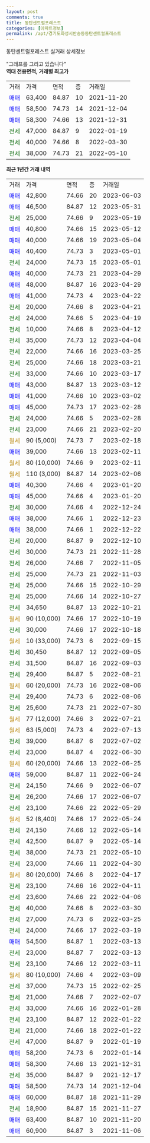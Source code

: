 ```yaml
---
layout: post
comments: true
title: 동탄센트럴포레스트
categories: [아파트정보]
permalink: /apt/경기도화성시반송동동탄센트럴포레스트
---
```


동탄센트럴포레스트 실거래 상세정보

<script type="text/javascript">
  google.charts.load('current', {'packages':['line', 'corechart']});
  google.charts.setOnLoadCallback(drawChart);

  function drawChart() {
    var data = new google.visualization.DataTable();
    data.addColumn('date', '거래일');
    data.addColumn('number', "매매");
    data.addColumn('number', "전세");
    data.addColumn('number', "전매");

    data.addRows([[new Date(Date.parse("2023-06-03")), 42800, null, null], [new Date(Date.parse("2023-05-31")), 46500, null, null], [new Date(Date.parse("2023-05-19")), null, 25000, null], [new Date(Date.parse("2023-05-12")), 40800, null, null], [new Date(Date.parse("2023-05-04")), 40000, null, null], [new Date(Date.parse("2023-05-01")), 40400, null, null], [new Date(Date.parse("2023-05-01")), null, 24000, null], [new Date(Date.parse("2023-04-29")), 40000, null, null], [new Date(Date.parse("2023-04-29")), 48000, null, null], [new Date(Date.parse("2023-04-22")), 41000, null, null], [new Date(Date.parse("2023-04-21")), null, 20000, null], [new Date(Date.parse("2023-04-19")), null, 24000, null], [new Date(Date.parse("2023-04-12")), null, 10000, null], [new Date(Date.parse("2023-04-04")), null, 35000, null], [new Date(Date.parse("2023-03-25")), null, 22000, null], [new Date(Date.parse("2023-03-21")), null, 25000, null], [new Date(Date.parse("2023-03-17")), null, 33000, null], [new Date(Date.parse("2023-03-12")), 43000, null, null], [new Date(Date.parse("2023-03-02")), 41000, null, null], [new Date(Date.parse("2023-02-28")), 45000, null, null], [new Date(Date.parse("2023-02-28")), null, 24000, null], [new Date(Date.parse("2023-02-20")), null, 23000, null], [new Date(Date.parse("2023-02-18")), null, null, null], [new Date(Date.parse("2023-02-11")), 39000, null, null], [new Date(Date.parse("2023-02-11")), null, null, null], [new Date(Date.parse("2023-02-06")), null, null, null], [new Date(Date.parse("2023-01-20")), 40300, null, null], [new Date(Date.parse("2023-01-20")), 45000, null, null], [new Date(Date.parse("2022-12-24")), null, 30000, null], [new Date(Date.parse("2022-12-23")), 38000, null, null], [new Date(Date.parse("2022-12-22")), 38000, null, null], [new Date(Date.parse("2022-12-10")), null, 20000, null], [new Date(Date.parse("2022-11-28")), null, 30000, null], [new Date(Date.parse("2022-11-05")), null, 26000, null], [new Date(Date.parse("2022-11-03")), null, 25000, null], [new Date(Date.parse("2022-10-29")), null, 25000, null], [new Date(Date.parse("2022-10-27")), null, 25000, null], [new Date(Date.parse("2022-10-21")), null, 34650, null], [new Date(Date.parse("2022-10-19")), null, null, null], [new Date(Date.parse("2022-10-18")), null, 30000, null], [new Date(Date.parse("2022-09-15")), null, null, null], [new Date(Date.parse("2022-09-05")), null, 30450, null], [new Date(Date.parse("2022-09-03")), null, 31500, null], [new Date(Date.parse("2022-08-21")), null, 29400, null], [new Date(Date.parse("2022-08-06")), null, null, null], [new Date(Date.parse("2022-08-06")), null, 29400, null], [new Date(Date.parse("2022-07-30")), null, 25600, null], [new Date(Date.parse("2022-07-21")), null, null, null], [new Date(Date.parse("2022-07-13")), null, null, null], [new Date(Date.parse("2022-07-02")), null, 39000, null], [new Date(Date.parse("2022-06-30")), null, 23000, null], [new Date(Date.parse("2022-06-25")), null, null, null], [new Date(Date.parse("2022-06-24")), 59000, null, null], [new Date(Date.parse("2022-06-07")), null, 24150, null], [new Date(Date.parse("2022-06-07")), null, 26200, null], [new Date(Date.parse("2022-05-29")), null, 23100, null], [new Date(Date.parse("2022-05-24")), null, null, null], [new Date(Date.parse("2022-05-14")), null, 24150, null], [new Date(Date.parse("2022-05-14")), null, 42500, null], [new Date(Date.parse("2022-05-10")), null, 38000, null], [new Date(Date.parse("2022-04-30")), null, 23000, null], [new Date(Date.parse("2022-04-17")), null, null, null], [new Date(Date.parse("2022-04-11")), null, 23100, null], [new Date(Date.parse("2022-04-06")), null, 23600, null], [new Date(Date.parse("2022-03-30")), null, 40000, null], [new Date(Date.parse("2022-03-25")), null, 27000, null], [new Date(Date.parse("2022-03-19")), null, 24000, null], [new Date(Date.parse("2022-03-13")), 54500, null, null], [new Date(Date.parse("2022-03-13")), null, 23000, null], [new Date(Date.parse("2022-03-11")), null, 23100, null], [new Date(Date.parse("2022-03-09")), null, null, null], [new Date(Date.parse("2022-02-25")), null, 37000, null], [new Date(Date.parse("2022-02-07")), null, 21000, null], [new Date(Date.parse("2022-01-28")), null, 33000, null], [new Date(Date.parse("2022-01-22")), null, 23100, null], [new Date(Date.parse("2022-01-22")), null, 21000, null], [new Date(Date.parse("2022-01-19")), null, 47000, null], [new Date(Date.parse("2022-01-14")), 58200, null, null], [new Date(Date.parse("2021-12-31")), 58300, null, null], [new Date(Date.parse("2021-12-17")), null, 35000, null], [new Date(Date.parse("2021-12-04")), 58500, null, null], [new Date(Date.parse("2021-11-29")), 60000, null, null], [new Date(Date.parse("2021-11-27")), null, 18900, null], [new Date(Date.parse("2021-11-20")), 63400, null, null], [new Date(Date.parse("2021-11-06")), 60900, null, null]]);

    var options = {
      hAxis: {
        format: 'yyyy/MM/dd'
      },    
      lineWidth: 0,
      pointsVisible: true,    
      title: '최근 1년간 유형별 실거래가 분포',
      legend: { position: 'bottom' }
    };

    var formatter = new google.visualization.NumberFormat({pattern:'###,###'} );
    formatter.format(data, 1);
    formatter.format(data, 2);
    
    setTimeout(function() {
        var chart = new google.visualization.LineChart(document.getElementById('columnchart_material'));
        chart.draw(data, (options));
        document.getElementById('loading').style.display = 'none';
    }, 200);
  }
</script>


<div id="loading" style="z-index:20; display: block; margin-left: 0px">"그래프를 그리고 있습니다"</div>
<div id="columnchart_material" style="width: 95%; margin-left: 0px; display: block"></div>
<!-- contents start -->
<b>역대 전용면적, 거래별 최고가</b>
<table class="sortable">
    <tr>
      <td>거래</td>
      <td>가격</td>
      <td>면적</td>
      <td>층</td>
      <td>거래일</td>
    </tr>
        <tr>
          <td><a style="color: blue">매매</a></td>
          <td>63,400</td>
          <td>84.87</td>
          <td>10</td>
          <td>2021-11-20</td>
        </tr>            <tr>
          <td><a style="color: blue">매매</a></td>
          <td>58,500</td>
          <td>74.73</td>
          <td>14</td>
          <td>2021-12-04</td>
        </tr>            <tr>
          <td><a style="color: blue">매매</a></td>
          <td>58,300</td>
          <td>74.66</td>
          <td>13</td>
          <td>2021-12-31</td>
        </tr>        
        <tr>
              <td><a style="color: darkgreen">전세</a></td>
              <td>47,000</td>
              <td>84.87</td>
              <td>9</td>
              <td>2022-01-19</td>
            </tr>            <tr>
              <td><a style="color: darkgreen">전세</a></td>
              <td>40,000</td>
              <td>74.66</td>
              <td>8</td>
              <td>2022-03-30</td>
            </tr>            <tr>
              <td><a style="color: darkgreen">전세</a></td>
              <td>38,000</td>
              <td>74.73</td>
              <td>21</td>
              <td>2022-05-10</td>
            </tr>        
    
</table>

<b>최근 1년간 거래 내역</b>

<table class="sortable">
    <tr>
      <td>거래</td>
      <td>가격</td>
      <td>면적</td>
      <td>층</td>
      <td>거래일</td>
    </tr>
    <tr>
      <td><a style="color: blue">매매</a></td>
      <td>42,800</td>
      <td>74.66</td>
      <td>20</td>
      <td>2023-06-03</td>
    </tr>          <tr>
      <td><a style="color: blue">매매</a></td>
      <td>46,500</td>
      <td>84.87</td>
      <td>12</td>
      <td>2023-05-31</td>
    </tr>          <tr>
      <td><a style="color: darkgreen">전세</a></td>
      <td>25,000</td>
      <td>74.66</td>
      <td>9</td>
      <td>2023-05-19</td>
    </tr>          <tr>
      <td><a style="color: blue">매매</a></td>
      <td>40,800</td>
      <td>74.66</td>
      <td>15</td>
      <td>2023-05-12</td>
    </tr>          <tr>
      <td><a style="color: blue">매매</a></td>
      <td>40,000</td>
      <td>74.66</td>
      <td>19</td>
      <td>2023-05-04</td>
    </tr>          <tr>
      <td><a style="color: blue">매매</a></td>
      <td>40,400</td>
      <td>74.73</td>
      <td>3</td>
      <td>2023-05-01</td>
    </tr>          <tr>
      <td><a style="color: darkgreen">전세</a></td>
      <td>24,000</td>
      <td>74.73</td>
      <td>15</td>
      <td>2023-05-01</td>
    </tr>          <tr>
      <td><a style="color: blue">매매</a></td>
      <td>40,000</td>
      <td>74.73</td>
      <td>21</td>
      <td>2023-04-29</td>
    </tr>          <tr>
      <td><a style="color: blue">매매</a></td>
      <td>48,000</td>
      <td>84.87</td>
      <td>16</td>
      <td>2023-04-29</td>
    </tr>          <tr>
      <td><a style="color: blue">매매</a></td>
      <td>41,000</td>
      <td>74.73</td>
      <td>4</td>
      <td>2023-04-22</td>
    </tr>          <tr>
      <td><a style="color: darkgreen">전세</a></td>
      <td>20,000</td>
      <td>74.66</td>
      <td>8</td>
      <td>2023-04-21</td>
    </tr>          <tr>
      <td><a style="color: darkgreen">전세</a></td>
      <td>24,000</td>
      <td>74.66</td>
      <td>5</td>
      <td>2023-04-19</td>
    </tr>          <tr>
      <td><a style="color: darkgreen">전세</a></td>
      <td>10,000</td>
      <td>74.66</td>
      <td>8</td>
      <td>2023-04-12</td>
    </tr>          <tr>
      <td><a style="color: darkgreen">전세</a></td>
      <td>35,000</td>
      <td>74.73</td>
      <td>12</td>
      <td>2023-04-04</td>
    </tr>          <tr>
      <td><a style="color: darkgreen">전세</a></td>
      <td>22,000</td>
      <td>74.66</td>
      <td>16</td>
      <td>2023-03-25</td>
    </tr>          <tr>
      <td><a style="color: darkgreen">전세</a></td>
      <td>25,000</td>
      <td>74.66</td>
      <td>18</td>
      <td>2023-03-21</td>
    </tr>          <tr>
      <td><a style="color: darkgreen">전세</a></td>
      <td>33,000</td>
      <td>74.66</td>
      <td>10</td>
      <td>2023-03-17</td>
    </tr>          <tr>
      <td><a style="color: blue">매매</a></td>
      <td>43,000</td>
      <td>84.87</td>
      <td>13</td>
      <td>2023-03-12</td>
    </tr>          <tr>
      <td><a style="color: blue">매매</a></td>
      <td>41,000</td>
      <td>74.66</td>
      <td>10</td>
      <td>2023-03-02</td>
    </tr>          <tr>
      <td><a style="color: blue">매매</a></td>
      <td>45,000</td>
      <td>74.73</td>
      <td>17</td>
      <td>2023-02-28</td>
    </tr>          <tr>
      <td><a style="color: darkgreen">전세</a></td>
      <td>24,000</td>
      <td>74.66</td>
      <td>5</td>
      <td>2023-02-28</td>
    </tr>          <tr>
      <td><a style="color: darkgreen">전세</a></td>
      <td>23,000</td>
      <td>74.66</td>
      <td>21</td>
      <td>2023-02-20</td>
    </tr>          <tr>
      <td><a style="color: darkgoldenrod">월세</a></td>
      <td>90 (5,000)</td>
      <td>74.73</td>
      <td>7</td>
      <td>2023-02-18</td>
    </tr>          <tr>
      <td><a style="color: blue">매매</a></td>
      <td>39,000</td>
      <td>74.66</td>
      <td>13</td>
      <td>2023-02-11</td>
    </tr>          <tr>
      <td><a style="color: darkgoldenrod">월세</a></td>
      <td>80 (10,000)</td>
      <td>74.66</td>
      <td>9</td>
      <td>2023-02-11</td>
    </tr>          <tr>
      <td><a style="color: darkgoldenrod">월세</a></td>
      <td>110 (3,000)</td>
      <td>84.87</td>
      <td>14</td>
      <td>2023-02-06</td>
    </tr>          <tr>
      <td><a style="color: blue">매매</a></td>
      <td>40,300</td>
      <td>74.66</td>
      <td>4</td>
      <td>2023-01-20</td>
    </tr>          <tr>
      <td><a style="color: blue">매매</a></td>
      <td>45,000</td>
      <td>74.66</td>
      <td>4</td>
      <td>2023-01-20</td>
    </tr>          <tr>
      <td><a style="color: darkgreen">전세</a></td>
      <td>30,000</td>
      <td>74.66</td>
      <td>4</td>
      <td>2022-12-24</td>
    </tr>          <tr>
      <td><a style="color: blue">매매</a></td>
      <td>38,000</td>
      <td>74.66</td>
      <td>1</td>
      <td>2022-12-23</td>
    </tr>          <tr>
      <td><a style="color: blue">매매</a></td>
      <td>38,000</td>
      <td>74.66</td>
      <td>1</td>
      <td>2022-12-22</td>
    </tr>          <tr>
      <td><a style="color: darkgreen">전세</a></td>
      <td>20,000</td>
      <td>84.87</td>
      <td>9</td>
      <td>2022-12-10</td>
    </tr>          <tr>
      <td><a style="color: darkgreen">전세</a></td>
      <td>30,000</td>
      <td>74.73</td>
      <td>21</td>
      <td>2022-11-28</td>
    </tr>          <tr>
      <td><a style="color: darkgreen">전세</a></td>
      <td>26,000</td>
      <td>74.66</td>
      <td>7</td>
      <td>2022-11-05</td>
    </tr>          <tr>
      <td><a style="color: darkgreen">전세</a></td>
      <td>25,000</td>
      <td>74.73</td>
      <td>21</td>
      <td>2022-11-03</td>
    </tr>          <tr>
      <td><a style="color: darkgreen">전세</a></td>
      <td>25,000</td>
      <td>74.66</td>
      <td>15</td>
      <td>2022-10-29</td>
    </tr>          <tr>
      <td><a style="color: darkgreen">전세</a></td>
      <td>25,000</td>
      <td>74.66</td>
      <td>14</td>
      <td>2022-10-27</td>
    </tr>          <tr>
      <td><a style="color: darkgreen">전세</a></td>
      <td>34,650</td>
      <td>84.87</td>
      <td>13</td>
      <td>2022-10-21</td>
    </tr>          <tr>
      <td><a style="color: darkgoldenrod">월세</a></td>
      <td>90 (10,000)</td>
      <td>74.66</td>
      <td>17</td>
      <td>2022-10-19</td>
    </tr>          <tr>
      <td><a style="color: darkgreen">전세</a></td>
      <td>30,000</td>
      <td>74.66</td>
      <td>17</td>
      <td>2022-10-18</td>
    </tr>          <tr>
      <td><a style="color: darkgoldenrod">월세</a></td>
      <td>10 (33,000)</td>
      <td>74.73</td>
      <td>6</td>
      <td>2022-09-15</td>
    </tr>          <tr>
      <td><a style="color: darkgreen">전세</a></td>
      <td>30,450</td>
      <td>84.87</td>
      <td>12</td>
      <td>2022-09-05</td>
    </tr>          <tr>
      <td><a style="color: darkgreen">전세</a></td>
      <td>31,500</td>
      <td>84.87</td>
      <td>16</td>
      <td>2022-09-03</td>
    </tr>          <tr>
      <td><a style="color: darkgreen">전세</a></td>
      <td>29,400</td>
      <td>84.87</td>
      <td>5</td>
      <td>2022-08-21</td>
    </tr>          <tr>
      <td><a style="color: darkgoldenrod">월세</a></td>
      <td>60 (20,000)</td>
      <td>74.73</td>
      <td>16</td>
      <td>2022-08-06</td>
    </tr>          <tr>
      <td><a style="color: darkgreen">전세</a></td>
      <td>29,400</td>
      <td>74.73</td>
      <td>6</td>
      <td>2022-08-06</td>
    </tr>          <tr>
      <td><a style="color: darkgreen">전세</a></td>
      <td>25,600</td>
      <td>74.73</td>
      <td>21</td>
      <td>2022-07-30</td>
    </tr>          <tr>
      <td><a style="color: darkgoldenrod">월세</a></td>
      <td>77 (12,000)</td>
      <td>74.66</td>
      <td>3</td>
      <td>2022-07-21</td>
    </tr>          <tr>
      <td><a style="color: darkgoldenrod">월세</a></td>
      <td>63 (5,000)</td>
      <td>74.73</td>
      <td>4</td>
      <td>2022-07-13</td>
    </tr>          <tr>
      <td><a style="color: darkgreen">전세</a></td>
      <td>39,000</td>
      <td>84.87</td>
      <td>6</td>
      <td>2022-07-02</td>
    </tr>          <tr>
      <td><a style="color: darkgreen">전세</a></td>
      <td>23,000</td>
      <td>84.87</td>
      <td>4</td>
      <td>2022-06-30</td>
    </tr>          <tr>
      <td><a style="color: darkgoldenrod">월세</a></td>
      <td>60 (20,000)</td>
      <td>74.66</td>
      <td>13</td>
      <td>2022-06-25</td>
    </tr>          <tr>
      <td><a style="color: blue">매매</a></td>
      <td>59,000</td>
      <td>84.87</td>
      <td>11</td>
      <td>2022-06-24</td>
    </tr>          <tr>
      <td><a style="color: darkgreen">전세</a></td>
      <td>24,150</td>
      <td>74.66</td>
      <td>9</td>
      <td>2022-06-07</td>
    </tr>          <tr>
      <td><a style="color: darkgreen">전세</a></td>
      <td>26,200</td>
      <td>74.66</td>
      <td>17</td>
      <td>2022-06-07</td>
    </tr>          <tr>
      <td><a style="color: darkgreen">전세</a></td>
      <td>23,100</td>
      <td>74.66</td>
      <td>22</td>
      <td>2022-05-29</td>
    </tr>          <tr>
      <td><a style="color: darkgoldenrod">월세</a></td>
      <td>52 (8,400)</td>
      <td>74.66</td>
      <td>17</td>
      <td>2022-05-24</td>
    </tr>          <tr>
      <td><a style="color: darkgreen">전세</a></td>
      <td>24,150</td>
      <td>74.66</td>
      <td>12</td>
      <td>2022-05-14</td>
    </tr>          <tr>
      <td><a style="color: darkgreen">전세</a></td>
      <td>42,500</td>
      <td>84.87</td>
      <td>9</td>
      <td>2022-05-14</td>
    </tr>          <tr>
      <td><a style="color: darkgreen">전세</a></td>
      <td>38,000</td>
      <td>74.73</td>
      <td>21</td>
      <td>2022-05-10</td>
    </tr>          <tr>
      <td><a style="color: darkgreen">전세</a></td>
      <td>23,000</td>
      <td>74.66</td>
      <td>11</td>
      <td>2022-04-30</td>
    </tr>          <tr>
      <td><a style="color: darkgoldenrod">월세</a></td>
      <td>80 (20,000)</td>
      <td>74.66</td>
      <td>8</td>
      <td>2022-04-17</td>
    </tr>          <tr>
      <td><a style="color: darkgreen">전세</a></td>
      <td>23,100</td>
      <td>74.66</td>
      <td>16</td>
      <td>2022-04-11</td>
    </tr>          <tr>
      <td><a style="color: darkgreen">전세</a></td>
      <td>23,600</td>
      <td>74.66</td>
      <td>22</td>
      <td>2022-04-06</td>
    </tr>          <tr>
      <td><a style="color: darkgreen">전세</a></td>
      <td>40,000</td>
      <td>74.66</td>
      <td>8</td>
      <td>2022-03-30</td>
    </tr>          <tr>
      <td><a style="color: darkgreen">전세</a></td>
      <td>27,000</td>
      <td>74.73</td>
      <td>6</td>
      <td>2022-03-25</td>
    </tr>          <tr>
      <td><a style="color: darkgreen">전세</a></td>
      <td>24,000</td>
      <td>74.66</td>
      <td>17</td>
      <td>2022-03-19</td>
    </tr>          <tr>
      <td><a style="color: blue">매매</a></td>
      <td>54,500</td>
      <td>84.87</td>
      <td>1</td>
      <td>2022-03-13</td>
    </tr>          <tr>
      <td><a style="color: darkgreen">전세</a></td>
      <td>23,000</td>
      <td>84.87</td>
      <td>7</td>
      <td>2022-03-13</td>
    </tr>          <tr>
      <td><a style="color: darkgreen">전세</a></td>
      <td>23,100</td>
      <td>74.66</td>
      <td>12</td>
      <td>2022-03-11</td>
    </tr>          <tr>
      <td><a style="color: darkgoldenrod">월세</a></td>
      <td>80 (10,000)</td>
      <td>74.66</td>
      <td>4</td>
      <td>2022-03-09</td>
    </tr>          <tr>
      <td><a style="color: darkgreen">전세</a></td>
      <td>37,000</td>
      <td>74.73</td>
      <td>15</td>
      <td>2022-02-25</td>
    </tr>          <tr>
      <td><a style="color: darkgreen">전세</a></td>
      <td>21,000</td>
      <td>74.66</td>
      <td>7</td>
      <td>2022-02-07</td>
    </tr>          <tr>
      <td><a style="color: darkgreen">전세</a></td>
      <td>33,000</td>
      <td>74.66</td>
      <td>16</td>
      <td>2022-01-28</td>
    </tr>          <tr>
      <td><a style="color: darkgreen">전세</a></td>
      <td>23,100</td>
      <td>84.87</td>
      <td>12</td>
      <td>2022-01-22</td>
    </tr>          <tr>
      <td><a style="color: darkgreen">전세</a></td>
      <td>21,000</td>
      <td>74.66</td>
      <td>18</td>
      <td>2022-01-22</td>
    </tr>          <tr>
      <td><a style="color: darkgreen">전세</a></td>
      <td>47,000</td>
      <td>84.87</td>
      <td>9</td>
      <td>2022-01-19</td>
    </tr>          <tr>
      <td><a style="color: blue">매매</a></td>
      <td>58,200</td>
      <td>74.73</td>
      <td>6</td>
      <td>2022-01-14</td>
    </tr>          <tr>
      <td><a style="color: blue">매매</a></td>
      <td>58,300</td>
      <td>74.66</td>
      <td>13</td>
      <td>2021-12-31</td>
    </tr>          <tr>
      <td><a style="color: darkgreen">전세</a></td>
      <td>35,000</td>
      <td>84.87</td>
      <td>9</td>
      <td>2021-12-17</td>
    </tr>          <tr>
      <td><a style="color: blue">매매</a></td>
      <td>58,500</td>
      <td>74.73</td>
      <td>14</td>
      <td>2021-12-04</td>
    </tr>          <tr>
      <td><a style="color: blue">매매</a></td>
      <td>60,000</td>
      <td>84.87</td>
      <td>18</td>
      <td>2021-11-29</td>
    </tr>          <tr>
      <td><a style="color: darkgreen">전세</a></td>
      <td>18,900</td>
      <td>84.87</td>
      <td>15</td>
      <td>2021-11-27</td>
    </tr>          <tr>
      <td><a style="color: blue">매매</a></td>
      <td>63,400</td>
      <td>84.87</td>
      <td>10</td>
      <td>2021-11-20</td>
    </tr>          <tr>
      <td><a style="color: blue">매매</a></td>
      <td>60,900</td>
      <td>84.87</td>
      <td>3</td>
      <td>2021-11-06</td>
    </tr>      </table>
<!-- contents end -->    


